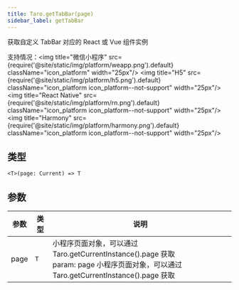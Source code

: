 ```yaml
---
title: Taro.getTabBar(page)
sidebar_label: getTabBar
---
```


获取自定义 TabBar 对应的 React 或 Vue 组件实例

支持情况：<img title="微信小程序" src={require('@site/static/img/platform/weapp.png').default} className="icon_platform" width="25px"/> <img title="H5" src={require('@site/static/img/platform/h5.png').default} className="icon_platform icon_platform--not-support" width="25px"/> <img title="React Native" src={require('@site/static/img/platform/rn.png').default} className="icon_platform icon_platform--not-support" width="25px"/> <img title="Harmony" src={require('@site/static/img/platform/harmony.png').default} className="icon_platform icon_platform--not-support" width="25px"/>

## 类型

```tsx
<T>(page: Current) => T
```

## 参数

| 参数 | 类型 | 说明 |
| --- | --- | --- |
| page | `T` | 小程序页面对象，可以通过 Taro.getCurrentInstance().page 获取<br />param: page 小程序页面对象，可以通过 Taro.getCurrentInstance().page 获取 |
